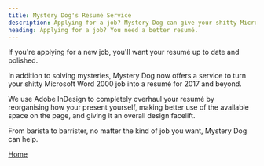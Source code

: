 ```yaml
---
title: Mystery Dog's Resumé Service
description: Applying for a job? Mystery Dog can give your shitty Microsoft Word 2000 resumé the facelift it needs.
heading: Applying for a job? You need a better resumé.
---
```


<p>If you're applying for a new job, you'll want your resumé up to date and polished.</p>
<p>In addition to solving mysteries, Mystery Dog now offers a service to turn your shitty Microsoft Word 2000 job into a resumé for 2017 and beyond.</p>
<p>We use Adobe InDesign to completely overhaul your resumé by reorganising how your present yourself, making better use of the available space on the page, and giving it an overall design facelift.</p>
<p>From barista to barrister, no matter the kind of job you want, Mystery Dog can help.</p>

<p><a href="/index">Home</a></p>
